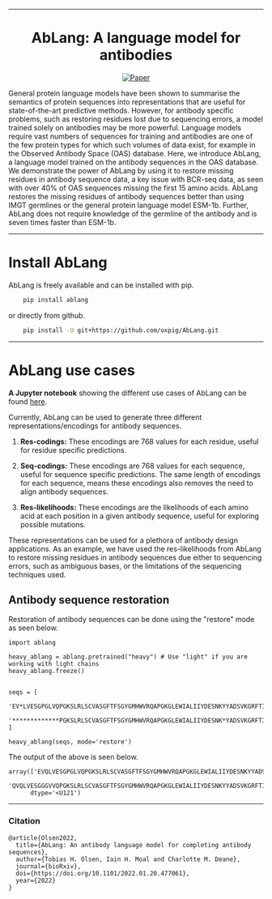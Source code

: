 
---

<div align="center">    
 
# AbLang: A language model for antibodies  

[![Paper](http://img.shields.io/badge/paper-biorxiv.2022.01.20.477061.svg)](https://doi.org/10.1101/2022.01.20.477061)

</div>


General protein language models have been shown to summarise the semantics of protein sequences into representations that are useful for state-of-the-art predictive methods. However, for antibody specific problems, such as restoring residues lost due to sequencing errors, a model trained solely on antibodies may be more powerful. Language models require vast numbers of sequences for training and antibodies are one of the few protein types for which such volumes of data exist, for example in the Observed Antibody Space (OAS) database. Here, we introduce AbLang, a language model trained on the antibody sequences in the OAS database. We demonstrate the power of AbLang by using it to restore missing residues in antibody sequence data, a key issue with BCR-seq data, as seen with over 40% of OAS sequences missing the first 15 amino acids. AbLang restores the missing residues of antibody sequences better than using IMGT germlines or the general protein language model ESM-1b. Further, AbLang does not require knowledge of the germline of the antibody and is seven times faster than ESM-1b.

-----------

# Install AbLang

AbLang is freely available and can be installed with pip.

~~~.sh
    pip install ablang
~~~

or directly from github.

~~~.sh
    pip install -U git+https://github.com/oxpig/AbLang.git
~~~

----------

# AbLang use cases

**A Jupyter notebook** showing the different use cases of AbLang can be found [here](https://github.com/TobiasHeOl/AbLang/tree/main/examples). 


Currently, AbLang can be used to generate three different representations/encodings for antibody sequences. 

1. **Res-codings:** These encodings are 768 values for each residue, useful for residue specific predictions.

2. **Seq-codings:** These encodings are 768 values for each sequence, useful for sequence specific predictions. The same length of encodings for each sequence, means these encodings also removes the need to align antibody sequences.

3. **Res-likelihoods:** These encodings are the likelihoods of each amino acid at each position in a given antibody sequence, useful for exploring possible mutations.

These representations can be used for a plethora of antibody design applications. As an example, we have used the res-likelihoods from AbLang to restore missing residues in antibody sequences due either to sequencing errors, such as ambiguous bases, or the limitations of the sequencing techniques used.


## Antibody sequence restoration

Restoration of antibody sequences can be done using the "restore" mode as seen below.

```{r, engine='python', count_lines}
import ablang

heavy_ablang = ablang.pretrained("heavy") # Use "light" if you are working with light chains
heavy_ablang.freeze()


seqs = [
    'EV*LVESGPGLVQPGKSLRLSCVASGFTFSGYGMHWVRQAPGKGLEWIALIIYDESNKYYADSVKGRFTISRDNSKNTLYLQMSSLRAEDTAVFYCAKVKFYDPTAPNDYWGQGTLVTVSS',
    '*************PGKSLRLSCVASGFTFSGYGMHWVRQAPGKGLEWIALIIYDESNK*YADSVKGRFTISRDNSKNTLYLQMSSLRAEDTAVFYCAKVKFYDPTAPNDYWGQGTL*****',
]

heavy_ablang(seqs, mode='restore')

```

The output of the above is seen below.

```console
array(['EVQLVESGPGLVQPGKSLRLSCVASGFTFSGYGMHWVRQAPGKGLEWIALIIYDESNKYYADSVKGRFTISRDNSKNTLYLQMSSLRAEDTAVFYCAKVKFYDPTAPNDYWGQGTLVTVSS',
       'QVQLVESGGGVVQPGKSLRLSCVASGFTFSGYGMHWVRQAPGKGLEWIALIIYDESNKYYADSVKGRFTISRDNSKNTLYLQMSSLRAEDTAVFYCAKVKFYDPTAPNDYWGQGTLVTVSS'],
      dtype='<U121')
```
-----

### Citation   
```
@article{Olsen2022,
  title={AbLang: An antibody language model for completing antibody sequences},
  author={Tobias H. Olsen, Iain H. Moal and Charlotte M. Deane},
  journal={bioRxiv},
  doi={https://doi.org/10.1101/2022.01.20.477061},
  year={2022}
}
```  